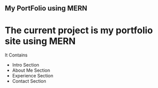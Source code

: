 ## My PortFolio using MERN

# The current project is my portfolio site using MERN
It Contains
- Intro Section
- About Me Section
- Experience Section
- Contact Section
